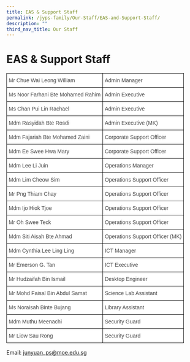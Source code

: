 ```yaml
---
title: EAS & Support Staff
permalink: /jyps-family/Our-Staff/EAS-and-Support-Staff/
description: ""
third_nav_title: Our Staff
---
```

EAS & Support Staff
===================

<style type="text/css">
.tg  {border-collapse:collapse;border-spacing:0;}
.tg td{border-color:black;border-style:solid;border-width:1px;font-family:Arial, sans-serif;font-size:14px;
  overflow:hidden;padding:10px 5px;word-break:normal;}
.tg th{border-color:black;border-style:solid;border-width:1px;font-family:Arial, sans-serif;font-size:14px;
  font-weight:normal;overflow:hidden;padding:10px 5px;word-break:normal;}
.tg .tg-sdzj{background-color:#FFF;color:#454545;text-align:left;vertical-align:middle}
</style>
<table class="tg">
<thead>
  <tr>
    <th class="tg-sdzj">Mr Chue Wai Leong William</th>
    <th class="tg-sdzj">Admin Manager </th>
  </tr>
</thead>
<tbody>
  <tr>
    <td class="tg-sdzj">Ms Noor Farhani Bte Mohamed Rahim</td>
    <td class="tg-sdzj">Admin Executive</td>
  </tr>
  <tr>
    <td class="tg-sdzj">Ms Chan Pui Lin Rachael </td>
    <td class="tg-sdzj">Admin Executive </td>
  </tr>
  <tr>
    <td class="tg-sdzj">Mdm Rasyidah Bte Rosdi </td>
    <td class="tg-sdzj">Admin Executive (MK)</td>
  </tr>
  <tr>
    <td class="tg-sdzj">Mdm Fajariah Bte Mohamed Zaini   </td>
    <td class="tg-sdzj">Corporate Support Officer </td>
  </tr>
  <tr>
    <td class="tg-sdzj">Mdm Ee Swee Hwa Mary <br></td>
    <td class="tg-sdzj">Corporate Support Officer<br></td>
  </tr>
  <tr>
    <td class="tg-sdzj">Mdm Lee Li Juin</td>
    <td class="tg-sdzj">Operations Manager </td>
  </tr>
  <tr>
    <td class="tg-sdzj">Mdm Lim Cheow Sim</td>
    <td class="tg-sdzj">Operations Support Officer </td>
  </tr>
  <tr>
    <td class="tg-sdzj">Mr Png Thiam Chay <br></td>
    <td class="tg-sdzj">Operations Support Officer <br></td>
  </tr>
  <tr>
    <td class="tg-sdzj">Mdm Ijo Hiok Tjoe</td>
    <td class="tg-sdzj">Operations Support Officer</td>
  </tr>
  <tr>
    <td class="tg-sdzj">Mr Oh Swee Teck</td>
    <td class="tg-sdzj">Operations Support Officer<br></td>
  </tr>
  <tr>
    <td class="tg-sdzj">Mdm Siti Aisah Bte Ahmad <br></td>
    <td class="tg-sdzj">Operations Support Officer (MK)<br></td>
  </tr>
  <tr>
    <td class="tg-sdzj">Mdm Cynthia Lee Ling Ling </td>
    <td class="tg-sdzj">ICT Manager<br></td>
  </tr>
  <tr>
    <td class="tg-sdzj">Mr Emerson G. Tan</td>
    <td class="tg-sdzj">ICT Executive</td>
  </tr>
  <tr>
    <td class="tg-sdzj">Mr Hudzaifah Bin Ismail<br></td>
    <td class="tg-sdzj">Desktop Engineer<br></td>
  </tr>
  <tr>
    <td class="tg-sdzj">Mr Mohd Faisal Bin Abdul Samat </td>
    <td class="tg-sdzj">Science Lab Assistant</td>
  </tr>
  <tr>
    <td class="tg-sdzj">Ms Noraisah Binte Bujang<br></td>
    <td class="tg-sdzj">Library Assistant</td>
  </tr>
  <tr>
    <td class="tg-sdzj">Mdm Muthu Meenachi</td>
    <td class="tg-sdzj">Security Guard </td>
  </tr>
  <tr>
    <td class="tg-sdzj">Mr Liow Sau Rong</td>
    <td class="tg-sdzj">Security Guard</td>
  </tr>
</tbody>
</table>


Email: [junyuan\_ps@moe.edu.sg](mailto:junyuan_ps@moe.edu.sg)